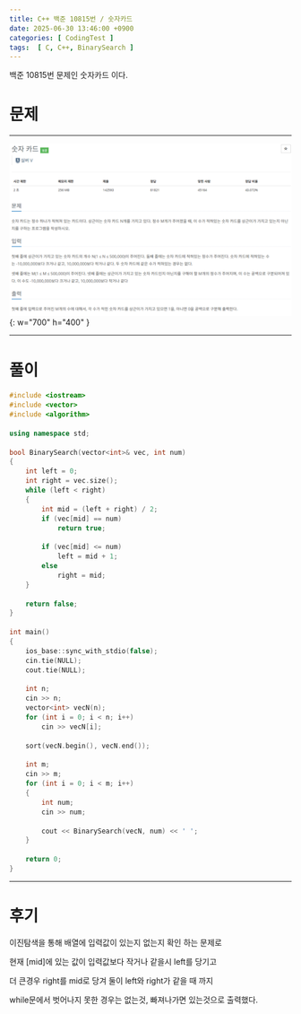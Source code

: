```yaml
---
title: C++ 백준 10815번 / 숫자카드
date: 2025-06-30 13:46:00 +0900
categories: [ CodingTest ]  
tags:  [ C, C++, BinarySearch ]
---
```


백준 10815번 문제인 숫자카드 이다.

# 문제   
---------------------------------------

![Desktop View](/assets/img/숫자카드.png){: w="700" h="400" }

---------------------------------------

# 풀이

```c++
#include <iostream>
#include <vector>
#include <algorithm>

using namespace std;

bool BinarySearch(vector<int>& vec, int num)
{
    int left = 0;
    int right = vec.size();
    while (left < right)
    {
        int mid = (left + right) / 2;
        if (vec[mid] == num)
            return true;
        
        if (vec[mid] <= num)
            left = mid + 1;
        else
            right = mid;
    }
    
    return false;
}

int main()
{
    ios_base::sync_with_stdio(false);
    cin.tie(NULL);
    cout.tie(NULL);
    
    int n;
    cin >> n;
    vector<int> vecN(n);
    for (int i = 0; i < n; i++)
        cin >> vecN[i];
    
    sort(vecN.begin(), vecN.end());
    
    int m;
    cin >> m;
    for (int i = 0; i < m; i++)
    {
        int num;
        cin >> num;
        
        cout << BinarySearch(vecN, num) << ' ';
    }
    
    return 0;
}
```
---------------------------------------

# 후기

이진탐색을 통해 배열에 입력값이 있는지 없는지 확인 하는 문제로

현재 [mid]에 있는 값이 입력값보다 작거나 같을시 left를 당기고

더 큰경우 right를 mid로 당겨 둘이 left와 right가 같을 때 까지

while문에서 벗어나지 못한 경우는 없는것, 빠져나가면 있는것으로 출력했다.

